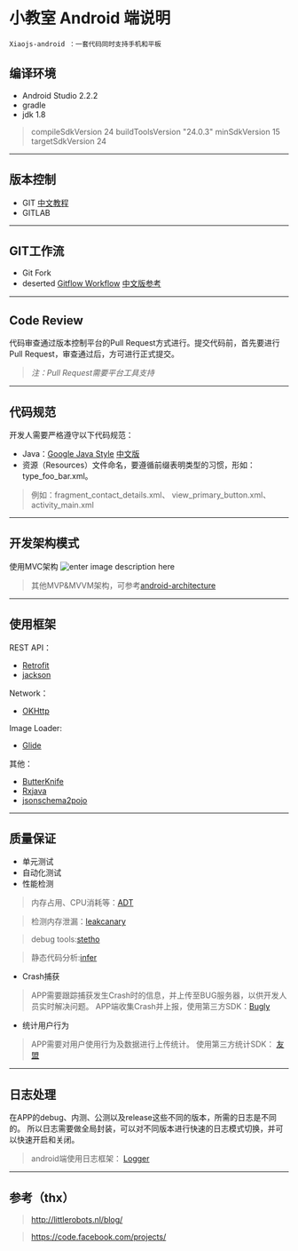 

**小教室 Android 端说明**
===================

    Xiaojs-android ：一套代码同时支持手机和平板


编译环境
----

 - Android Studio 2.2.2
 - gradle
 - jdk 1.8

> compileSdkVersion 24
> buildToolsVersion "24.0.3"
> minSdkVersion 15
> targetSdkVersion 24
   

        


----------

版本控制
-------------

 - GIT [中文教程](https://git-scm.com/book/zh/)
 - GITLAB


----------

GIT工作流
-------------
 - Git Fork 
 - deserted [Gitflow Workflow](http://nvie.com/posts/a-successful-git-branching-model/) [中文版参考](http://www.jianshu.com/p/104fa8b15d1e)


----------

Code Review
-------------
代码审查通过版本控制平台的Pull Request方式进行。提交代码前，首先要进行Pull Request，审查通过后，方可进行正式提交。

> *注：Pull Request需要平台工具支持*


----------


代码规范
-------------
开发人需要严格遵守以下代码规范：

 - Java：[Google Java Style](https://google.github.io/styleguide/javaguide.html) [中文版](http://www.hawstein.com/posts/google-java-style.html)
 - 资源（Resources）文件命名，要遵循前缀表明类型的习惯，形如：type_foo_bar.xml。
 > 例如：fragment_contact_details.xml、
         view_primary_button.xml、
         activity_main.xml




----------


开发架构模式
-------
使用MVC架构
![enter image description here](http://www.jcodecraeer.com/uploads/20160414/1460565635729862.png)

> 其他MVP&MVVM架构，可参考[android-architecture](https://github.com/googlesamples/android-architecture)

----------


使用框架
----


REST API：

 - [Retrofit](http://square.github.io/retrofit)
 - [jackson](https://github.com/codehaus/jackson)

Network：

 - [OKHttp](http://square.github.io/okhttp)

Image Loader:

 - [Glide](https://github.com/bumptech/glide)

其他：

 - [ButterKnife](http://jakewharton.github.io/butterknife) 
 - [Rxjava](https://github.com/ReactiveX/RxJava)
 - [jsonschema2pojo](https://github.com/joelittlejohn/jsonschema2pojo)


----------

质量保证
----

 - 单元测试
 - 自动化测试
 - 性能检测

> 内存占用、CPU消耗等：[ADT](https://developer.android.com/studio/intro/index.html)

> 检测内存泄漏：[leakcanary](https://github.com/square/leakcanary)

> debug tools:[stetho](http://facebook.github.io/stetho/)

> 静态代码分析:[infer](http://fbinfer.com/)

 - Crash捕获

> APP需要跟踪捕获发生Crash时的信息，并上传至BUG服务器，以供开发人员实时解决问题。
APP端收集Crash并上报，使用第三方SDK：[Bugly](https://bugly.qq.com/v2/index)

 - 统计用户行为

> APP需要对用户使用行为及数据进行上传统计。
> 使用第三方统计SDK： [友盟](https://www.umeng.com/)


----------

日志处理
-------------
在APP的debug、内测、公测以及release这些不同的版本，所需的日志是不同的。
所以日志需要做全局封装，可以对不同版本进行快速的日志模式切换，并可以快速开启和关闭。


> android端使用日志框架： [Logger](https://github.com/orhanobut/logger)
 


----------

参考（thx）
-------------
> http://littlerobots.nl/blog/

> https://code.facebook.com/projects/







